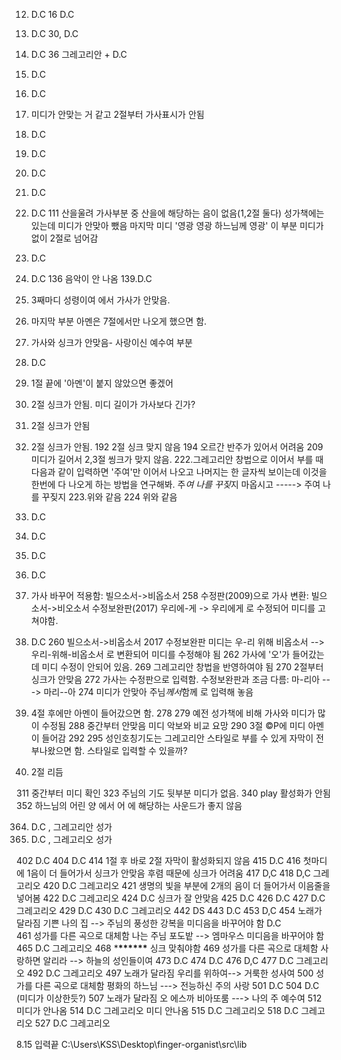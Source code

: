 12. D.C
    16 D.C
13. D.C
    30, D.C
14. D.C
    36 그레고리안 + D.C
15. D.C
16. D.C
17. 미디가 안맞는 거 같고 2절부터 가사표시가 안됨
18. D.C
19. D.C
20. D.C
21. D.C
22. D.C
    111 산을울려 가사부분 중 산을에 해당하는 음이 없음(1,2절 둘다) 성가책에는 있는데 미디가 안맞아 뺐음
    마지막 미디 '영광 영광 하느님께 영광' 이 부분 미디가 없이 2절로 넘어감
23. D.C
24. D.C
    136 음악이 안 나옴
    139.D.C
25. 3째마디 성령이여 에서 가사가 안맞음.
26. 마지막 부분 아멘은 7절에서만 나오게 했으면 함.
27. 가사와 싱크가 안맞음- 사랑이신 예수여 부분
28. D.C
29. 1절 끝에 '아멘'이 붙지 않았으면 좋겠어
30. 2절 싱크가 안됨. 미디 길이가 가사보다 긴가?
31. 2절 싱크가 안됨
32. 2절 싱크가 안됨.
    192 2절 싱크 맞지 않음
    194 오르간 반주가 있어서 어려움
    209 미디가 길어서 2,3절 씽크가 맞지 않음. 222.그레고리안 창법으로 이어서 부를 때
    다음과 같이 입력하면 '주여'만 이어서 나오고 나머지는 한 글자씩 보이는데 이것을 한번에 다 나오게 하는 방법을 연구해봐.
    주*여 *나*를 *꾸*짖*지 마옵시고 -----> 주여 나를 꾸짖지 223.위와 같음
    224 위와 같음
33. D.C
34. D.C
35. D.C
36. D.C
37. 가사 바꾸어 적용함: 빌으소서->비옵소서
    258 수정판(2009)으로 가사 변환: 빌으소서->비오소서
    수정보완판(2017) 우리에-게 -> 우리에게 로 수정되어 미디를 고쳐야함.
38. D.C
    260 빌으소서->비옵소서
    2017 수정보완판 미디는
    우-리 위해 비옵소서 --> 우리-위해-비옵소서 로 변환되어 미디를 수정해야 됨
    262 가사에 '오'가 들어갔는데 미디 수정이 안되어 있음.
    269 그레고리안 창법을 반영하여야 됨
    270 2절부터 싱크가 안맞음
    272 가사는 수정판으로 입력함.
    수정보완판과 조금 다름: 마-리아 ---> 마리--아
    274 미디가 안맞아 주님*께서*함께 로 입력해 놓음
39. 4절 후에만 아멘이 들어갔으면 함.
    278
    279 예전 성가책에 비해 가사와 미디가 많이 수정됨
    288 중간부터 안맞음 미디 악보와 비교 요망
    290 3절 ©P에 미디 아멘이 들어감
    292
    295 성인호칭기도는 그레고리안 스타일로 부를 수 있게 자막이 전부나왔으면 함. 스타일로 입력할 수 있을까?

40. 2절 리듬

311 중간부터 미디 확인
323 주님의 기도 뒷부분 미디가 없음.
340 play 활성화가 안됨
352 하느님의 어린 양 에서 어 에 해당하는 사운드가 좋지 않음

364. D.C , 그레고리안 성가
365. D.C , 그레고리오 성가

402 D.C
404 D.C
414 1절 후 바로 2절 자막이 활성화되지 않음
415 D.C
416 첫마디에 1음이 더 들어가서 싱크가 안맞음
후렴 때문에 싱크가 어려움
417 D,C
418 D,C 그레고리오
420 D.C 그레고리오
421 생명의 빛을 부분에 2개의 음이 더 들어가서 이음줄을 넣어봄
422 D.C 그레고리오
424 D.C 싱크가 잘 안맞음
425 D.C
426 D.C
427 D.C 그레고리오
429 D.C
430 D.C 그레고리오
442 DS
443 D.C
453 D,C
454 노래가 달라짐
기쁜 나의 집 --> 주님의 풍성한 강복을
미디음을 바꾸어야 함
D.C  
461 성가를 다른 곡으로 대체함
나는 주님 포도밭 --> 엠마우스
미디음을 바꾸어야 함
465 D.C 그레고리오
468 \***\*\*\*\*\*\*** 싱크 맞춰야함
469 성가를 다른 곡으로 대체함
사랑하면 알리라 --> 하늘의 성인들이여
473 D.C
474 D.C
476 D,C
477 D.C 그레고리오
492 D.C 그레고리오
497 노래가 달라짐
우리를 위하여--> 거룩한 성사여
500 성가를 다른 곡으로 대체함
평화의 하느님 ---> 전능하신 주의 사랑
501 D.C
504 D.C (미디가 이상한듯?)
507 노래가 달라짐
오 에스까 비아또룸 ---> 나의 주 예수여
512 미디가 안나옴
514 D.C 그레고리오 미디 안나옴
515 D.C 그레고리오
518 D.C 그레고리오
527 D.C 그레고리오

8.15 입력끝
C:\Users\KSS\Desktop\finger-organist\src\lib
